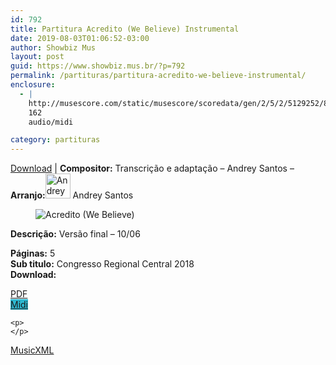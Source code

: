 ```yaml
---
id: 792
title: Partitura Acredito (We Believe) Instrumental
date: 2019-08-03T01:06:52-03:00
author: Showbiz Mus
layout: post
guid: https://www.showbiz.mus.br/?p=792
permalink: /partituras/partitura-acredito-we-believe-instrumental/
enclosure:
  - |
    http://musescore.com/static/musescore/scoredata/gen/2/5/2/5129252/87a8d395b058b9544545886d6364b331c402691a/score.mid
    162
    audio/midi

category: partituras
---
```

[Download](#download "link para download de partitura") | **Compositor:** Transcrição e adaptação &#8211; Andrey Santos &#8211; **Arranjo:**<img alt="Andrey Santos" class="wp-image-40" width="40" hight="40" sizes="40" src="https://musescore.com/static/musescore/userdata/avatar/9/9/1/28781107.jpg@300x300?cache=1526738616" /> Andrey Santos

<figure class="wp-block-image"><img alt="Acredito (We Believe)" src="http://musescore.com/static/musescore/scoredata/gen/2/5/2/5129252/87a8d395b058b9544545886d6364b331c402691a/score_0.png" class="wp-image-600" /> </figure>

**Descrição:** Versão final &#8211; 10/06 

  
**Páginas:** 5  
**Sub titulo:** Congresso Regional Central 2018  
<strong id="download">Download:</strong>

<div class="wp-block-columns has-2-columns alignwide has-4-columns">
  <div class="wp-block-column">
    <div class='wp-block-button aligncenter'>
      <a  target='_blank' href='http://musescore.com/static/musescore/scoredata/gen/2/5/2/5129252/87a8d395b058b9544545886d6364b331c402691a/score_full.pdf' class='wp-block-button__link
         has-background has-vivid-red-background-color' rel="noopener noreferrer">PDF</a>
    </div>
  </div>
  
  <div class="wp-block-column">
    <div class='wp-block-button aligncenter'>
      <a  target='_blank' href='http://musescore.com/static/musescore/scoredata/gen/2/5/2/5129252/87a8d395b058b9544545886d6364b331c402691a/score.mid' class='wp-block-button__link has-background' style='background-color:#2eb9d1' rel="noopener noreferrer">Midi</a>
    </div>
    
    <p>
    </p>
  </div>
  
  <div class="wp-block-column">
    <div class='wp-block-button aligncenter'>
      <a  target='_blank' href='http://musescore.com/static/musescore/scoredata/gen/2/5/2/5129252/87a8d395b058b9544545886d6364b331c402691a/score.mxl' class='wp-block-button__link has-background has-very-dark-gray-background-color' rel="noopener noreferrer">MusicXML</a>
    </div>
  </div>
</div>